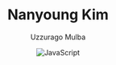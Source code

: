 
<div align="center">
  
  <h1>Nanyoung Kim</h1>

Uzzurago Mulba

  ![JavaScript](https://img.shields.io/badge/JavaScript-ffffff?style=for-the-badge&logo=JavaScript&logoColor=yellow)
